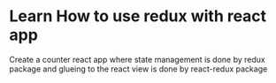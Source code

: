 # Learn How to use redux with react app

Create a counter react app where state management is done by redux package and glueing to the react view is done by react-redux package